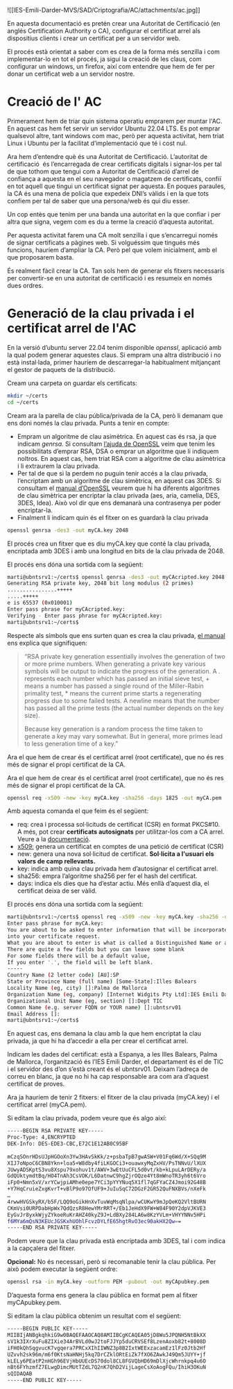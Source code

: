 ![[IES-Emili-Darder-MVS/SAD/Criptografia/AC/attachments/ac.jpg]]

En aquesta documentació es pretén crear una Autoritat de Certificació (en anglés Certification Authority o CA), configurar el certificat arrel als dispositius clients i crear un certificat per a un servidor web.

El procés està orientat a saber com es crea de la forma més senzilla i com implementar-lo en tot el procés, ja sigui la creació de les claus, com configurar un windows, un firefox, així com entendre que hem de fer per donar un certificat web a un servidor nostre.

# Creació de l' AC

Primerament hem de triar quin sistema operatiu emprarem per muntar l'AC. En aquest cas hem fet servir un servidor Ubuntu 22.04 LTS. Es pot emprar qualsevol altre, tant windows com mac, però per aquesta activitat, hem triat Linux i Ubuntu per la facilitat d’implementació que té i cost nul.

Ara hem d’entendre què és una Autoritat de Certificació. L’autoritat de certificació  és l’encarregada de crear certificats digitals i signar-los per tal de que tothom que tengui com a Autoritat de Certificació d’arrel de confiança a aquesta en el seu navegador o magatzem de certificats, confiï en tot aquell que tingui un certificat signat per aquesta. En poques paraules, la CA és una mena de policia que expedeix DNI’s vàlids i en la que tots confiem per tal de saber que una persona/web és qui diu esser.

Un cop entès que tenim per una banda una autoritat en la que confiar i per altra que signa, vegem com es du a terme la creació d’aquesta autoritat.

Per aquesta activitat farem una CA molt senzilla i que s’encarregui només de signar certificats a pàgines web. Si volguéssim que tingués més funcions, hauríem d’ampliar la CA. Però pel que volem inicialment, amb el que proposarem basta.

És realment fàcil crear la CA. Tan sols hem de generar els fitxers necessaris per convertir-se en una autoritat de certificació i es resumeix en només dues ordres.

# Generació de la clau privada i el certificat arrel de l'AC


En la versió d’ubuntu server 22.04 tenim disponible *openssl*, aplicació amb la qual podem generar aquestes claus. Si empram una altra distribució i no està instal·lada, primer hauríem de descarregar-la habitualment mitjançant el gestor de paquets de la distribució.

Cream una carpeta on guardar els certificats:

```bash
mkdir ~/certs  
cd ~/certs
```

Cream ara la parella de clau pública/privada de la CA, però li demanam que ens doni només la clau privada. Punts a tenir en compte:

- Empram un algoritme de clau asimètrica. En aquest cas és rsa, ja que indicam *genrsa.* Si consultam [l’ajuda de OpenSSL](https://www.openssl.org/docs/manmaster/man1/) veim que tenim les possibilitats d’emprar RSA, DSA o emprar un algoritme que li indiquem noltros. En aquest cas, hem triat RSA com a algoritme de clau asímètrica i li extraurem la clau privada.  
- Per tal de que si la perdem no puguin tenir accés a la clau privada, l’encriptam amb un algoritme de clau simètrica, en aquest cas 3DES. Si consultam el [manual d’OpenSSL](https://www.openssl.org/docs/manmaster/man1/openssl-genrsa.html) veurem que hi ha diferents algoritmes de clau simètrica per encriptar la clau privada (aes, aria, camelia, DES, 3DES, Idea). Això vol dir que ens demanarà una contrasenya per poder encriptar-la.   
- Finalment li indicam quin és el fitxer on es guardarà la clau privada

```bash
openssl genrsa -des3 -out myCA.key 2048
```

El procés crea un fitxer que es diu myCA.key que conté la clau privada, encriptada amb 3DES i amb una longitud en bits de la clau privada de 2048\.

El procés ens dóna una sortida com la següent:

```bash
marti@ubntsrv1:~/certs$ openssl genrsa -des3 -out myCAcripted.key 2048  
Generating RSA private key, 2048 bit long modulus (2 primes)  
................+++++  
.....+++++  
e is 65537 (0x010001)  
Enter pass phrase for myCAcripted.key:  
Verifying - Enter pass phrase for myCAcripted.key:  
marti@ubntsrv1:~/certs$
```

Respecte als símbols que ens surten quan es crea la clau privada, [el manual](https://www.openssl.org/docs/manmaster/man1/openssl-genrsa.html) ens explica que signifiquen:

> “RSA private key generation essentially involves the generation of two or more prime numbers. When generating a private key various symbols will be output to indicate the progress of the generation. A . represents each number which has passed an initial sieve test, + means a number has passed a single round of the Miller-Rabin primality test, * means the current prime starts a regenerating progress due to some failed tests. A newline means that the number has passed all the prime tests (the actual number depends on the key size).
> 
> Because key generation is a random process the time taken to generate a key may vary somewhat. But in general, more primes lead to less generation time of a key.”

Ara el que hem de crear és el certificat arrel (root certificate), que no és res més de signar el propi certificat de la CA.

Ara el que hem de crear és el certificat arrel (root certificate), que no és res més de signar el propi certificat de la CA.

```bash
openssl req -x509 -new -key myCA.key -sha256 -days 1825 -out myCA.pem
```

Amb aquesta comanda el que feim és el següent:

- req: crea i processa sol·licituds de certificat (CSR) en format PKCS\#10. A més, pot crear **certificats autosignats** per utilitzar-los com a CA arrel. Veure a la [documentació](https://www.openssl.org/docs/man1.0.2/man1/openssl-req.html).  
- [x509:](https://es.wikipedia.org/wiki/X.509) genera un certificat en comptes de una petició de certificat (CSR)  
- new: genera una nova sol·licitud de certificat. **Sol·licita a l'usuari els valors de camp rellevants.**  
- key: indica amb quina clau privada hem d’autosignar el certificat arrel.  
- sha256: empra l’algoritme sha256 per fer el hash del certificat.  
- days: indica els dies que ha d’estar actiu. Més enllà d’aquest dia, el certificat deixa de ser vàlid.

El procés ens dóna una sortida com la següent:

```bash
marti@ubntsrv1:~/certs$ openssl req -x509 -new -key myCA.key -sha256 -days 1825 -out myCA.pem  
Enter pass phrase for myCA.key:  
You are about to be asked to enter information that will be incorporated  
into your certificate request.  
What you are about to enter is what is called a Distinguished Name or a DN.  
There are quite a few fields but you can leave some blank  
For some fields there will be a default value,  
If you enter '.', the field will be left blank.  
-----  
Country Name (2 letter code) [AU]:SP  
State or Province Name (full name) [Some-State]:Illes Balears  
Locality Name (eg, city) []:Palma de Mallorca  
Organization Name (eg, company) [Internet Widgits Pty Ltd]:IES Emili Darder  
Organizational Unit Name (eg, section) []:Dept TIC  
Common Name (e.g. server FQDN or YOUR name) []:ubntsrv01  
Email Address []:  
marti@ubntsrv1:~/certs$
```

En aquest cas, ens demana la clau amb la que hem encriptat la clau privada, ja que hi ha d’accedir a ella per crear el certificat arrel. 

Indicam les dades del certificat: està a Espanya, a les Illes Balears, Palma de Mallorca, l’organització és l’IES Emili Darder, el departament és el de TIC i el servidor des d’on s’està creant és el ubntsrv01. Deixam l’adreça de correu en blanc, ja que no hi ha cap responsable ara com ara d’aquest certificat de proves.

Ara ja hauríem de tenir 2 fitxers: el fitxer de la clau privada (myCA.key) i el certificat arrel (myCA.pem).

Si editam la clau privada, podem veure que és algo així:

```bash
-----BEGIN RSA PRIVATE KEY-----  
Proc-Type: 4,ENCRYPTED  
DEK-Info: DES-EDE3-CBC,E72C1E12AB0C95BF  
  
mCzqSOnrHDsUJpHGOoXn3Yw3HAvSkKk/z+psbaTpB7gwASW+V01Fq6Wd/X+SQq9M  
XIJ7oNpoC6CBN8Ykn+loa5+W8dby4fiLKGOCi3+ouawxyMqZxHV/PsTNNvU/lXUX  
JUwyADSKptS3vu8Xspu79xohuv1t/AWV+3wEtUuCFL5d0vt/kb+kLpuLArDERy/a  
GdQUktymdtBq/HO4TnAh3CsVOK/L6DatnwC9hgZjrOQze4Yt8mWnoTR3yh6t6Vro  
iFp0+Nmn5xV/xrYCwjpiAMhe0epe7YCi3pYYYNuq5X1fl7qGFYaCZ4Jmoi92G48B  
+Y7HqCruieZxgKvrT+vBlP9o97OfUF9+JuIuSqC72DGzF2GR52QuFNXBVs/nXeFk  
…  
4rwwHVGSkyRX/b5F/LQQ9oGikHnXvTuvWqMsqNlpa/wCUKwY9mJpQeKQ2VltBURN  
CKmVsi0URPDabHpWx7QdQzsR8HewYMrRRT+/Eb1JeHdX9FW+W84F90Y2dpVJKVE3  
EyGvJr8yxkWjyZYkoeRuKrAHZ40kyZ9J+LdBXy284LA6w8KzYVLm+VHYYNNv5HPi  
f6MYa6mQsN3KEUcJGSKxhUOhlFcvzDYLfE65hgtRvO3ec90akHX2Qw==  
-----END RSA PRIVATE KEY-----
```

Podem veure que la clau privada està encriptada amb 3DES, tal i com indica a la capçalera del fitxer.

**Opcional:** No és necessari, però si recomanable tenir la clau pública. Per això podem executar la següent ordre:

```bash
openssl rsa -in myCA.key -outform PEM -pubout -out myCApubkey.pem
```

D’aquesta forma ens genera la clau pública en format pem al fitxer myCApubkey.pem.

Si editam la clau pública obtenim un resultat com el següent:

```bash
-----BEGIN PUBLIC KEY-----  
MIIBIjANBgkqhkiG9w0BAQEFAAOCAQ8AMIIBCgKCAQEA05jD8Wu5JPQNH5NtBkXX  
sV1k3IXrXuFu8ZIXie34ArBVLd0wJ2toFJJYp5duCRVSEf8LzenAoxb82t+8008D  
iFH0kQhSqgvucK7vgqera7PRCxXIhIIWNZ3p8B2IxtWEExzacamEz1lFz0Jtb2Hf  
UZvvh2sk96m/m6f0KtsNaHNHj5kq7DrCZklORtEiZk7fXO6ZAwkJ49Qm5JUYY+jf  
kLELy6PEatP2nHGh96EVjHbUUEcDS70dol8CL8FGVQbHD69mDlXjcWhrnkpq4u6O  
nBt6FYhzmfZ7ELwgDimcMUtTZdL7Q2nK7QhD2VijLageCsXoAogFQu/IhiH3OKuN  
sQIDAQAB  
-----END PUBLIC KEY-----
```
